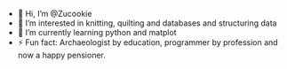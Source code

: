 - 👋 Hi, I’m @Zucookie
- 👀 I’m interested in knitting, quilting and databases and structuring data
- 🌱 I’m currently learning python and matplot
- ⚡ Fun fact: Archaeologist by education, programmer by profession and now a happy pensioner.

<!---
Zucookie/Zucookie is a ✨ special ✨ repository because its `README.md` (this file) appears on your GitHub profile.
You can click the Preview link to take a look at your changes.
--->
